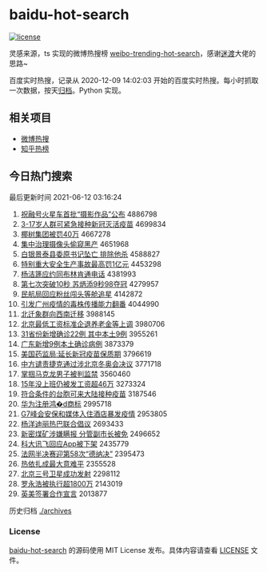 # baidu-hot-search

[![license](https://img.shields.io/github/license/Arrackisarookie/baidu-hot-search)](https://github.com/Arrackisarookie/baidu-hot-search/blob/master/LICENSE)

灵感来源，ts 实现的微博热搜榜 [weibo-trending-hot-search](https://github.com/justjavac/weibo-trending-hot-search)，感谢[迷渡](https://github.com/justjavac)大佬的思路~

百度实时热搜，记录从 2020-12-09 14:02:03 开始的百度实时热搜。每小时抓取一次数据，按天[归档](./archives)。Python 实现。

## 相关项目
+ [微博热搜](https://github.com/Arrackisarookie/weibo-hot-search)
+ [知乎热榜](https://github.com/Arrackisarookie/zhihu-top-search)

## 今日热门搜索

<!-- Rank Begin -->

最后更新时间 2021-06-12 03:16:24

1. [祝融号火星车首批“摄影作品”公布](http://www.baidu.com/baidu?cl=3&tn=SE_baiduhomet8_jmjb7mjw&rsv_dl=fyb_top&fr=top1000&wd=%D7%A3%C8%DA%BA%C5%BB%F0%D0%C7%B3%B5%CA%D7%C5%FA%A1%B0%C9%E3%D3%B0%D7%F7%C6%B7%A1%B1%B9%AB%B2%BC) 4886798
1. [3-17岁人群可紧急接种新冠灭活疫苗](http://www.baidu.com/baidu?cl=3&tn=SE_baiduhomet8_jmjb7mjw&rsv_dl=fyb_top&fr=top1000&wd=3-17%CB%EA%C8%CB%C8%BA%BF%C9%BD%F4%BC%B1%BD%D3%D6%D6%D0%C2%B9%DA%C3%F0%BB%EE%D2%DF%C3%E7) 4699834
1. [椰树集团被罚40万](http://www.baidu.com/baidu?cl=3&tn=SE_baiduhomet8_jmjb7mjw&rsv_dl=fyb_top&fr=top1000&wd=%D2%AC%CA%F7%BC%AF%CD%C5%B1%BB%B7%A340%CD%F2) 4667278
1. [集中治理摄像头偷窥黑产](http://www.baidu.com/baidu?cl=3&tn=SE_baiduhomet8_jmjb7mjw&rsv_dl=fyb_top&fr=top1000&wd=%BC%AF%D6%D0%D6%CE%C0%ED%C9%E3%CF%F1%CD%B7%CD%B5%BF%FA%BA%DA%B2%FA) 4651968
1. [白银景泰县委原书记坠亡 排除他杀](http://www.baidu.com/baidu?cl=3&tn=SE_baiduhomet8_jmjb7mjw&rsv_dl=fyb_top&fr=top1000&wd=%B0%D7%D2%F8%BE%B0%CC%A9%CF%D8%CE%AF%D4%AD%CA%E9%BC%C7%D7%B9%CD%F6%20%C5%C5%B3%FD%CB%FB%C9%B1) 4588827
1. [特别重大安全生产事故最高罚1亿元](http://www.baidu.com/baidu?cl=3&tn=SE_baiduhomet8_jmjb7mjw&rsv_dl=fyb_top&fr=top1000&wd=%CC%D8%B1%F0%D6%D8%B4%F3%B0%B2%C8%AB%C9%FA%B2%FA%CA%C2%B9%CA%D7%EE%B8%DF%B7%A31%D2%DA%D4%AA) 4453298
1. [杨洁篪应约同布林肯通电话](http://www.baidu.com/baidu?cl=3&tn=SE_baiduhomet8_jmjb7mjw&rsv_dl=fyb_top&fr=top1000&wd=%D1%EE%BD%E0%F3%F8%D3%A6%D4%BC%CD%AC%B2%BC%C1%D6%BF%CF%CD%A8%B5%E7%BB%B0) 4381993
1. [第七次突破10秒 苏炳添9秒98夺冠](http://www.baidu.com/baidu?cl=3&tn=SE_baiduhomet8_jmjb7mjw&rsv_dl=fyb_top&fr=top1000&wd=%B5%DA%C6%DF%B4%CE%CD%BB%C6%C610%C3%EB%20%CB%D5%B1%FE%CC%ED9%C3%EB98%B6%E1%B9%DA) 4279957
1. [民航局回应粉丝闯头等舱追星](http://www.baidu.com/baidu?cl=3&tn=SE_baiduhomet8_jmjb7mjw&rsv_dl=fyb_top&fr=top1000&wd=%C3%F1%BA%BD%BE%D6%BB%D8%D3%A6%B7%DB%CB%BF%B4%B3%CD%B7%B5%C8%B2%D5%D7%B7%D0%C7) 4142872
1. [引发广州疫情的毒株传播能力翻番](http://www.baidu.com/baidu?cl=3&tn=SE_baiduhomet8_jmjb7mjw&rsv_dl=fyb_top&fr=top1000&wd=%D2%FD%B7%A2%B9%E3%D6%DD%D2%DF%C7%E9%B5%C4%B6%BE%D6%EA%B4%AB%B2%A5%C4%DC%C1%A6%B7%AD%B7%AC) 4044990
1. [北迁象群向西南迁移](http://www.baidu.com/baidu?cl=3&tn=SE_baiduhomet8_jmjb7mjw&rsv_dl=fyb_top&fr=top1000&wd=%B1%B1%C7%A8%CF%F3%C8%BA%CF%F2%CE%F7%C4%CF%C7%A8%D2%C6) 3988145
1. [北京最低工资标准企退养老金等上调](http://www.baidu.com/baidu?cl=3&tn=SE_baiduhomet8_jmjb7mjw&rsv_dl=fyb_top&fr=top1000&wd=%B1%B1%BE%A9%D7%EE%B5%CD%B9%A4%D7%CA%B1%EA%D7%BC%C6%F3%CD%CB%D1%F8%C0%CF%BD%F0%B5%C8%C9%CF%B5%F7) 3980706
1. [31省份新增确诊22例 其中本土9例](http://www.baidu.com/baidu?cl=3&tn=SE_baiduhomet8_jmjb7mjw&rsv_dl=fyb_top&fr=top1000&wd=31%CA%A1%B7%DD%D0%C2%D4%F6%C8%B7%D5%EF22%C0%FD%20%C6%E4%D6%D0%B1%BE%CD%C19%C0%FD) 3955261
1. [广东新增9例本土确诊病例](http://www.baidu.com/baidu?cl=3&tn=SE_baiduhomet8_jmjb7mjw&rsv_dl=fyb_top&fr=top1000&wd=%B9%E3%B6%AB%D0%C2%D4%F69%C0%FD%B1%BE%CD%C1%C8%B7%D5%EF%B2%A1%C0%FD) 3873379
1. [美国药监局:延长新冠疫苗保质期](http://www.baidu.com/baidu?cl=3&tn=SE_baiduhomet8_jmjb7mjw&rsv_dl=fyb_top&fr=top1000&wd=%C3%C0%B9%FA%D2%A9%BC%E0%BE%D6%3A%D1%D3%B3%A4%D0%C2%B9%DA%D2%DF%C3%E7%B1%A3%D6%CA%C6%DA) 3796619
1. [中方谴责捷克通过涉北京冬奥会决议](http://www.baidu.com/baidu?cl=3&tn=SE_baiduhomet8_jmjb7mjw&rsv_dl=fyb_top&fr=top1000&wd=%D6%D0%B7%BD%C7%B4%D4%F0%BD%DD%BF%CB%CD%A8%B9%FD%C9%E6%B1%B1%BE%A9%B6%AC%B0%C2%BB%E1%BE%F6%D2%E9) 3771718
1. [掌掴马克龙男子被判监禁](http://www.baidu.com/baidu?cl=3&tn=SE_baiduhomet8_jmjb7mjw&rsv_dl=fyb_top&fr=top1000&wd=%D5%C6%DE%E2%C2%ED%BF%CB%C1%FA%C4%D0%D7%D3%B1%BB%C5%D0%BC%E0%BD%FB) 3560460
1. [15年没上班仍被发工资超46万](http://www.baidu.com/baidu?cl=3&tn=SE_baiduhomet8_jmjb7mjw&rsv_dl=fyb_top&fr=top1000&wd=15%C4%EA%C3%BB%C9%CF%B0%E0%C8%D4%B1%BB%B7%A2%B9%A4%D7%CA%B3%AC46%CD%F2) 3273324
1. [符合条件的台胞可来大陆接种疫苗](http://www.baidu.com/baidu?cl=3&tn=SE_baiduhomet8_jmjb7mjw&rsv_dl=fyb_top&fr=top1000&wd=%B7%FB%BA%CF%CC%F5%BC%FE%B5%C4%CC%A8%B0%FB%BF%C9%C0%B4%B4%F3%C2%BD%BD%D3%D6%D6%D2%DF%C3%E7) 3187546
1. [华为注册鸿�d商标](http://www.baidu.com/baidu?cl=3&tn=SE_baiduhomet8_jmjb7mjw&rsv_dl=fyb_top&fr=top1000&wd=%BB%AA%CE%AA%D7%A2%B2%E1%BA%E8%FBd%C9%CC%B1%EA) 2995718
1. [G7峰会安保和媒体入住酒店暴发疫情](http://www.baidu.com/baidu?cl=3&tn=SE_baiduhomet8_jmjb7mjw&rsv_dl=fyb_top&fr=top1000&wd=G7%B7%E5%BB%E1%B0%B2%B1%A3%BA%CD%C3%BD%CC%E5%C8%EB%D7%A1%BE%C6%B5%EA%B1%A9%B7%A2%D2%DF%C7%E9) 2953805
1. [杨洋迪丽热巴联合倡议](http://www.baidu.com/baidu?cl=3&tn=SE_baiduhomet8_jmjb7mjw&rsv_dl=fyb_top&fr=top1000&wd=%D1%EE%D1%F3%B5%CF%C0%F6%C8%C8%B0%CD%C1%AA%BA%CF%B3%AB%D2%E9) 2693433
1. [新密煤矿涉嫌瞒报 分管副市长被免](http://www.baidu.com/baidu?cl=3&tn=SE_baiduhomet8_jmjb7mjw&rsv_dl=fyb_top&fr=top1000&wd=%D0%C2%C3%DC%C3%BA%BF%F3%C9%E6%CF%D3%C2%F7%B1%A8%20%B7%D6%B9%DC%B8%B1%CA%D0%B3%A4%B1%BB%C3%E2) 2496652
1. [科大讯飞回应App被下架](http://www.baidu.com/baidu?cl=3&tn=SE_baiduhomet8_jmjb7mjw&rsv_dl=fyb_top&fr=top1000&wd=%BF%C6%B4%F3%D1%B6%B7%C9%BB%D8%D3%A6App%B1%BB%CF%C2%BC%DC) 2435779
1. [法网半决赛迎第58次“德纳决”](http://www.baidu.com/baidu?cl=3&tn=SE_baiduhomet8_jmjb7mjw&rsv_dl=fyb_top&fr=top1000&wd=%B7%A8%CD%F8%B0%EB%BE%F6%C8%FC%D3%AD%B5%DA58%B4%CE%A1%B0%B5%C2%C4%C9%BE%F6%A1%B1) 2395473
1. [热依扎成最大意难平](http://www.baidu.com/baidu?cl=3&tn=SE_baiduhomet8_jmjb7mjw&rsv_dl=fyb_top&fr=top1000&wd=%C8%C8%D2%C0%D4%FA%B3%C9%D7%EE%B4%F3%D2%E2%C4%D1%C6%BD) 2355528
1. [北京三号卫星成功发射](http://www.baidu.com/baidu?cl=3&tn=SE_baiduhomet8_jmjb7mjw&rsv_dl=fyb_top&fr=top1000&wd=%B1%B1%BE%A9%C8%FD%BA%C5%CE%C0%D0%C7%B3%C9%B9%A6%B7%A2%C9%E4) 2298112
1. [罗永浩被执行超1800万](http://www.baidu.com/baidu?cl=3&tn=SE_baiduhomet8_jmjb7mjw&rsv_dl=fyb_top&fr=top1000&wd=%C2%DE%D3%C0%BA%C6%B1%BB%D6%B4%D0%D0%B3%AC1800%CD%F2) 2143019
1. [英美签署合作宣言](http://www.baidu.com/baidu?cl=3&tn=SE_baiduhomet8_jmjb7mjw&rsv_dl=fyb_top&fr=top1000&wd=%D3%A2%C3%C0%C7%A9%CA%F0%BA%CF%D7%F7%D0%FB%D1%D4) 2013877
<!-- Rank End -->

历史归档 [./archives](./archives)

### License

[baidu-hot-search](https://github.com/Arrackisarookie/baidu-hot-search) 的源码使用 MIT License 发布。具体内容请查看 [LICENSE](./LICENSE) 文件。
